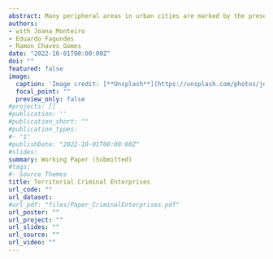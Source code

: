 ```yaml
---
abstract: Many peripheral areas in urban cities are marked by the presence of criminal groups that exert coercion in order to establish local monopolies of legal and illegal goods and services. Some criminal groups expand their enterprises uncontested, while others have their turfs constantly challenged by rival groups and the state. To understand why, we develop a model to analyze the strategic decision of criminal groups to fight their challengers. We test the predictions of the model using a novel dataset ensuing from 420,000 citizen reports on criminal groups’ activities in Rio de Janeiro, a unique setting where drug factions and police-linked militia groups control territories. We explore within neighborhood variation in their presence over a 12-year period to test the model predictions. We show that violence levels and economic diversification vary with group type. Neighborhoods solely controlled by police-linked criminal groups are less violent, less exposed to state military intervention and have higher criminal group economic diversification. Our findings indicate a trade-off between violence and criminal group economic outreach.
authors:
- with Joana Monteiro
- Eduardo Fagundes
- Ramon Chaves Gomes
date: "2022-10-01T00:00:00Z"
doi: ""
featured: false
image:
  caption: 'Image credit: [**Unsplash**](https://unsplash.com/photos/jdD8gXaTZsc)'
  focal_point: ""
  preview_only: false
#projects: []
#publication: '' 
#publication_short: ""
#publication_types:
#- "1"
#publishDate: "2022-10-01T00:00:00Z"
#slides: 
summary: Working Paper (Submitted)
#tags:
#- Source Themes
title: Territorial Criminal Enterprises
url_code: ""
url_dataset: 
#url_pdf: "files/Paper_CriminalEnterprises.pdf"
url_poster: ""
url_project: ""
url_slides: ""
url_source: ""
url_video: ""
---
```


<!-- {{% alert note %}}
Click the *Cite* button above to demo the feature to enable visitors to import publication metadata into their reference management software.
{{% /alert %}}

{{% alert note %}}
Click the *Slides* button above to demo Academic's Markdown slides feature.
{{% /alert %}}

Supplementary notes can be added here, including [code and math](https://sourcethemes.com/academic/docs/writing-markdown-latex/). -->

